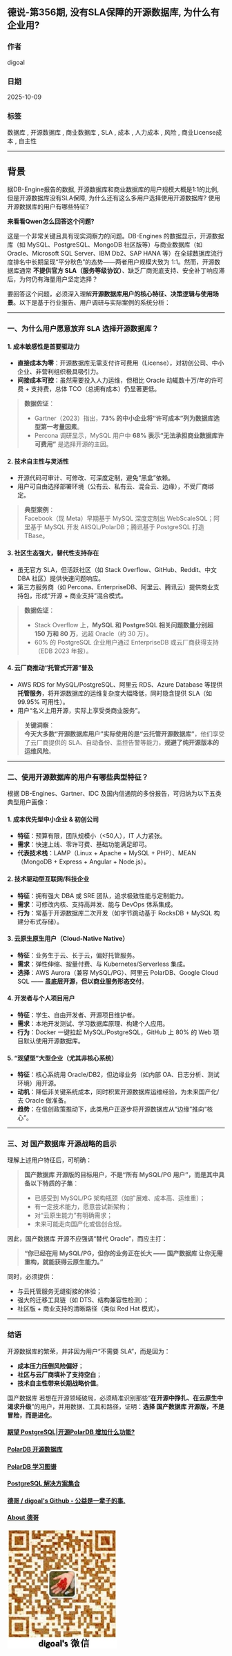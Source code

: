 ## 德说-第356期, 没有SLA保障的开源数据库, 为什么有企业用? 
                                                          
### 作者                                                          
digoal                                                          
                                                          
### 日期                                                          
2025-10-09                                                       
                                                          
### 标签                                                          
数据库 , 开源数据库 , 商业数据库 , SLA , 成本 , 人力成本 , 风险 , 商业License成本 , 自主性  
                                                          
----                                                          
                                                          
## 背景  
据DB-Engine报告的数据, 开源数据库和商业数据库的用户规模大概是1:1的比例, 但是开源数据库没有SLA保障, 为什么还有这么多用户选择使用开源数据库? 使用开源数据库的用户有哪些特征?  
  
**来看看Qwen怎么回答这个问题?**    
  
这是一个非常关键且具有现实洞察力的问题。DB-Engines 的数据显示，开源数据库（如 MySQL、PostgreSQL、MongoDB 社区版等）与商业数据库（如 Oracle、Microsoft SQL Server、IBM Db2、SAP HANA 等）在全球数据库流行度排名中长期呈现“平分秋色”的态势——两者用户规模大致为 1:1。然而，开源数据库通常 **不提供官方 SLA（服务等级协议）**、缺乏厂商兜底支持、安全补丁响应滞后，为何仍有海量用户坚定选择？  
  
要回答这个问题，必须深入理解**开源数据库用户的核心特征、决策逻辑与使用场景**。以下是基于行业报告、用户调研与实际案例的系统分析：  
  
---  
  
### 一、为什么用户愿意放弃 SLA 选择开源数据库？  
  
#### 1. **成本敏感性是首要驱动力**  
- **直接成本为零**：开源数据库无需支付许可费用（License），对初创公司、中小企业、非营利组织极具吸引力。  
- **间接成本可控**：虽然需要投入人力运维，但相比 Oracle 动辄数十万/年的许可费 + 支持费，总体 TCO（总拥有成本）仍显著更低。  
    
> **数据佐证**：    
> - Gartner（2023）指出，**73% 的中小企业将“许可成本”列为数据库选型第一考量因素**。    
> - Percona 调研显示，MySQL 用户中 **68% 表示“无法承担商业数据库许可费用”** 是选择开源的主因。  
  
#### 2. **技术自主性与灵活性**  
- 开源代码可审计、可修改、可深度定制，避免“黑盒”依赖。  
- 用户可自由选择部署环境（公有云、私有云、混合云、边缘），不受厂商绑定。  
  
> **典型案例**：    
> Facebook（现 Meta）早期基于 MySQL 深度定制出 WebScaleSQL；阿里基于 MySQL 开发 AliSQL/PolarDB；腾讯基于 PostgreSQL 打造 TBase。  
  
#### 3. **社区生态强大，替代性支持存在**  
- 虽无官方 SLA，但活跃社区（如 Stack Overflow、GitHub、Reddit、中文 DBA 社区）提供快速问题响应。  
- 第三方服务商（如 Percona、EnterpriseDB、阿里云、腾讯云）提供商业支持包，形成“开源 + 商业支持”混合模式。  
  
> **数据佐证**：    
> - Stack Overflow 上，**MySQL 和 PostgreSQL 相关问题数量分别超 150 万和 80 万**，远超 Oracle（约 30 万）。    
> - 60% 的 PostgreSQL 企业用户通过 EnterpriseDB 或云厂商获得支持（EDB 2023 年报）。  
  
#### 4. **云厂商推动“托管式开源”普及**  
- AWS RDS for MySQL/PostgreSQL、阿里云 RDS、Azure Database 等提供**托管服务**，将开源数据库的运维复杂度大幅降低，同时隐含提供 SLA（如 99.95% 可用性）。  
- 用户“名义上用开源，实际上享受类商业服务”。  
  
> **关键洞察**：    
> **今天大多数“开源数据库用户”实际使用的是“云托管开源数据库”**，他们享受了云厂商提供的 SLA、自动备份、监控告警等能力，**规避了纯开源版本的运维风险**。  
  
---  
  
### 二、使用开源数据库的用户有哪些典型特征？  
  
根据 DB-Engines、Gartner、IDC 及国内信通院的多份报告，可归纳为以下五类典型用户画像：  
  
#### 1. **成本优先型中小企业 & 初创公司**  
- **特征**：预算有限，团队规模小（<50人），IT 人力紧张。  
- **需求**：快速上线、零许可费、基础功能满足即可。  
- **代表技术栈**：LAMP（Linux + Apache + MySQL + PHP）、MEAN（MongoDB + Express + Angular + Node.js）。  
  
#### 2. **技术驱动型互联网/科技企业**  
- **特征**：拥有强大 DBA 或 SRE 团队，追求极致性能与定制能力。  
- **需求**：可修改内核、支持高并发、能与 DevOps 体系集成。  
- **行为**：常基于开源数据库二次开发（如字节跳动基于 RocksDB + MySQL 构建分布式存储）。  
  
#### 3. **云原生原生用户（Cloud-Native Native）**  
- **特征**：业务生于云、长于云，偏好托管服务。  
- **需求**：弹性伸缩、按量付费、与 Kubernetes/Serverless 集成。  
- **选择**：AWS Aurora（兼容 MySQL/PG）、阿里云 PolarDB、Google Cloud SQL —— **虽底层开源，但以商业服务形态交付**。  
  
#### 4. **开发者与个人项目用户**  
- **特征**：学生、自由开发者、开源项目维护者。  
- **需求**：本地开发测试、学习数据库原理、构建个人应用。  
- **行为**：Docker 一键拉起 MySQL/PostgreSQL，GitHub 上 80% 的 Web 项目默认使用开源数据库。  
  
#### 5. **“观望型”大型企业（尤其非核心系统）**  
- **特征**：核心系统用 Oracle/DB2，但边缘业务（如内部 OA、日志分析、测试环境）用开源。  
- **动机**：降低非关键系统成本，同时积累开源数据库运维经验，为未来国产化/去 Oracle 做准备。  
- **趋势**：在信创政策推动下，此类用户正逐步将开源数据库从“边缘”推向“核心”。  
  
---  
  
### 三、对 国产数据库 开源战略的启示  
  
理解上述用户特征后，可明确：  
  
> **国产数据库 开源版的目标用户，不是“所有 MySQL/PG 用户”，而是其中具备以下特质的子集**：  
> - 已感受到 MySQL/PG 架构瓶颈（如扩展难、成本高、运维重）；  
> - 有一定技术能力，愿意尝试新架构；  
> - 对“云原生能力”有明确需求；  
> - 未来可能走向国产化或信创合规。  
  
因此，国产数据库 开源不应强调“替代 Oracle”，而应主打：  
> **“你已经在用 MySQL/PG，但你的业务正在长大  ——  国产数据库 让你无需重构，就能获得云原生能力。”**  
  
同时，必须提供：  
- 与云托管服务无缝衔接的体验；  
- 强大的迁移工具链（如 DTS、结构兼容性检测）；  
- 社区版 + 商业支持的清晰路径（类似 Red Hat 模式）。  
  
---  
  
### 结语  
  
开源数据库的繁荣，并非因为用户“不需要 SLA”，而是因为：  
- **成本压力压倒风险偏好**；  
- **社区与云厂商填补了支持空白**；  
- **技术自主性带来长期战略价值**。  
  
国产数据库 若想在开源领域破局，必须精准识别那些“**在开源中挣扎、在云原生中渴求升级**”的用户，并用数据、工具和路径，证明：**选择 国产数据库 开源版，不是冒险，而是进化**。  
      
#### [期望 PostgreSQL|开源PolarDB 增加什么功能?](https://github.com/digoal/blog/issues/76 "269ac3d1c492e938c0191101c7238216")
  
  
#### [PolarDB 开源数据库](https://openpolardb.com/home "57258f76c37864c6e6d23383d05714ea")
  
  
#### [PolarDB 学习图谱](https://www.aliyun.com/database/openpolardb/activity "8642f60e04ed0c814bf9cb9677976bd4")
  
  
#### [PostgreSQL 解决方案集合](../201706/20170601_02.md "40cff096e9ed7122c512b35d8561d9c8")
  
  
#### [德哥 / digoal's Github - 公益是一辈子的事.](https://github.com/digoal/blog/blob/master/README.md "22709685feb7cab07d30f30387f0a9ae")
  
  
#### [About 德哥](https://github.com/digoal/blog/blob/master/me/readme.md "a37735981e7704886ffd590565582dd0")
  
  
![digoal's wechat](../pic/digoal_weixin.jpg "f7ad92eeba24523fd47a6e1a0e691b59")
  
